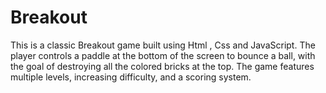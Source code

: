 # Breakout
This is a classic Breakout game built using Html , Css and JavaScript. The player controls a paddle at the bottom of the screen to bounce a ball, with the goal of destroying all the colored bricks at the top. The game features multiple levels, increasing difficulty, and a scoring system.
